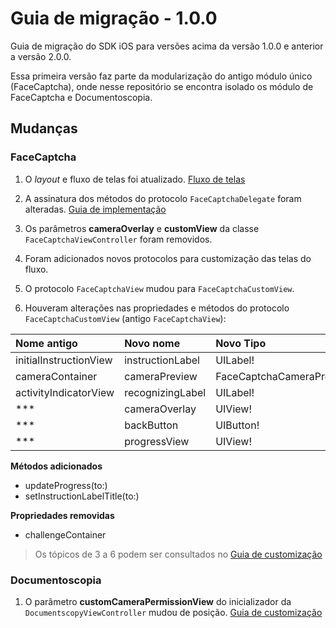 # Guia de migração - 1.0.0
Guia de migração do SDK iOS para versões acima da versão 1.0.0 e anterior a versão 2.0.0.

Essa primeira versão faz parte da modularização do antigo módulo único (FaceCaptcha), onde nesse repositório se encontra isolado os módulo de FaceCaptcha e Documentoscopia.

## Mudanças

### FaceCaptcha

1. O *layout* e fluxo de telas foi atualizado. [Fluxo de telas](../../FaceCaptcha/FaceCaptcha-ScreensFlow.md)

2. A assinatura dos métodos do protocolo `FaceCaptchaDelegate` foram alteradas. [Guia de implementação](../../FaceCaptcha/FaceCaptcha-Implementation.md)

3. Os parâmetros **cameraOverlay** e **customView** da classe `FaceCaptchaViewController` foram removidos.

4. Foram adicionados novos protocolos para customização das telas do fluxo. 

5. O protocolo `FaceCaptchaView` mudou para `FaceCaptchaCustomView`.

6. Houveram alterações nas propriedades e métodos do protocolo `FaceCaptchaCustomView` (antigo `FaceCaptchaView`):

| **Nome antigo**        | **Novo nome**    | **Novo Tipo**                 |
| :--------------------- | :--------------- | :---------------------------- |
| initialInstructionView | instructionLabel | UILabel!                      |
| cameraContainer        | cameraPreview    | FaceCaptchaCameraPreviewView! |
| activityIndicatorView  | recognizingLabel | UILabel!                      |
| ***                    | cameraOverlay    | UIView!                       |
| ***                    | backButton       | UIButton!                     |
| ***                    | progressView     | UIView!                       |

**Métodos adicionados**
- updateProgress(to:)
- setInstructionLabelTitle(to:)

**Propriedades removidas**
- challengeContainer

> Os tópicos de 3 a 6 podem ser consultados no [Guia de customização](../../FaceCaptcha/FaceCaptcha-Customization.md)

### Documentoscopia

1. O parâmetro **customCameraPermissionView** do inicializador da `DocumentscopyViewController` mudou de posição. [Guia de customização](../../Documentscopy/Documentscopy-Customization.md)